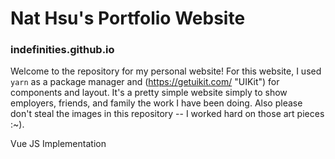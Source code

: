 # Nat Hsu's Portfolio Website

### indefinities.github.io

Welcome to the repository for my personal website! For this website, I used `yarn` as a package manager and (https://getuikit.com/ "UIKit") for components and layout. It's a pretty simple website simply to show employers, friends, and family the work I have been doing. Also please don't steal the images in this repository -- I worked hard on those art pieces :~).


Vue JS Implementation